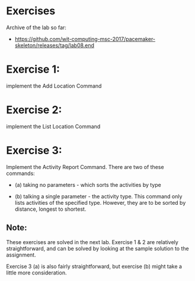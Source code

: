 # Exercises

Archive of the lab so far:

- <https://github.com/wit-computing-msc-2017/pacemaker-skeleton/releases/tag/lab08.end>

# Exercise 1:

implement the Add Location Command

# Exercise 2:

implement the List Location Command

# Exercise 3:

Implement the Activity Report Command. There are two of these commands:

- (a) taking no parameters - which sorts the activities by type

- (b) talking a single parameter - the activity type. This command only lists activities of the specified type. However, they are to be sorted by distance, longest to shortest.

## Note:

These exercises are solved in the next lab. Exercise 1 & 2 are relatively straightforward, and can be solved by looking at the sample solution to the assignment.

Exercise 3 (a) is also fairly straightforward, but exercise (b) might take a little more consideration.

